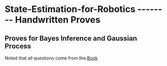 # State-Estimation-for-Robotics -------- Handwritten Proves

## Proves for Bayes Inference and Gaussian Process
Noted that all questions come from the [Book](http://asrl.utias.utoronto.ca/~tdb/bib/barfoot_ser24.pdf)
